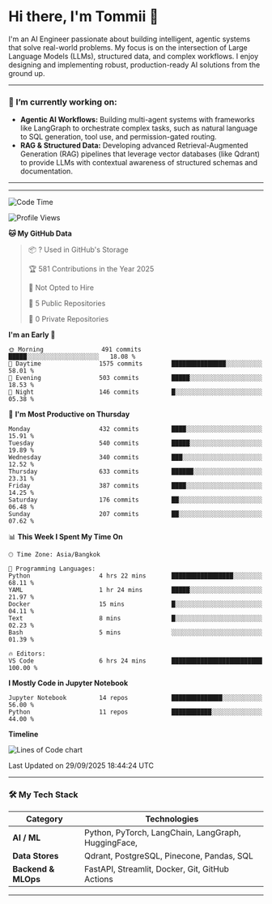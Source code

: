 # Hi there, I'm Tommii 👋

I'm an AI Engineer passionate about building intelligent, agentic systems that solve real-world problems. My focus is on the intersection of Large Language Models (LLMs), structured data, and complex workflows. I enjoy designing and implementing robust, production-ready AI solutions from the ground up.

---

### 🔭 I’m currently working on:

- **Agentic AI Workflows:** Building multi-agent systems with frameworks like LangGraph to orchestrate complex tasks, such as natural language to SQL generation, tool use, and permission-gated routing.
- **RAG & Structured Data:** Developing advanced Retrieval-Augmented Generation (RAG) pipelines that leverage vector databases (like Qdrant) to provide LLMs with contextual awareness of structured schemas and documentation.
---

---
<!--START_SECTION:waka-->
![Code Time](http://img.shields.io/badge/Code%20Time-6%20hrs%2024%20mins-blue)

![Profile Views](http://img.shields.io/badge/Profile%20Views-90-blue)

**🐱 My GitHub Data** 

> 📦 ? Used in GitHub's Storage 
 > 
> 🏆 581 Contributions in the Year 2025
 > 
> 🚫 Not Opted to Hire
 > 
> 📜 5 Public Repositories 
 > 
> 🔑 0 Private Repositories 
 > 
**I'm an Early 🐤** 

```text
🌞 Morning                491 commits         █████░░░░░░░░░░░░░░░░░░░░   18.08 % 
🌆 Daytime                1575 commits        ███████████████░░░░░░░░░░   58.01 % 
🌃 Evening                503 commits         █████░░░░░░░░░░░░░░░░░░░░   18.53 % 
🌙 Night                  146 commits         █░░░░░░░░░░░░░░░░░░░░░░░░   05.38 % 
```
📅 **I'm Most Productive on Thursday** 

```text
Monday                   432 commits         ████░░░░░░░░░░░░░░░░░░░░░   15.91 % 
Tuesday                  540 commits         █████░░░░░░░░░░░░░░░░░░░░   19.89 % 
Wednesday                340 commits         ███░░░░░░░░░░░░░░░░░░░░░░   12.52 % 
Thursday                 633 commits         ██████░░░░░░░░░░░░░░░░░░░   23.31 % 
Friday                   387 commits         ████░░░░░░░░░░░░░░░░░░░░░   14.25 % 
Saturday                 176 commits         ██░░░░░░░░░░░░░░░░░░░░░░░   06.48 % 
Sunday                   207 commits         ██░░░░░░░░░░░░░░░░░░░░░░░   07.62 % 
```


📊 **This Week I Spent My Time On** 

```text
🕑︎ Time Zone: Asia/Bangkok

💬 Programming Languages: 
Python                   4 hrs 22 mins       █████████████████░░░░░░░░   68.11 % 
YAML                     1 hr 24 mins        █████░░░░░░░░░░░░░░░░░░░░   21.97 % 
Docker                   15 mins             █░░░░░░░░░░░░░░░░░░░░░░░░   04.11 % 
Text                     8 mins              █░░░░░░░░░░░░░░░░░░░░░░░░   02.23 % 
Bash                     5 mins              ░░░░░░░░░░░░░░░░░░░░░░░░░   01.39 % 

🔥 Editors: 
VS Code                  6 hrs 24 mins       █████████████████████████   100.00 % 
```

**I Mostly Code in Jupyter Notebook** 

```text
Jupyter Notebook         14 repos            ██████████████░░░░░░░░░░░   56.00 % 
Python                   11 repos            ███████████░░░░░░░░░░░░░░   44.00 % 
```



**Timeline**

![Lines of Code chart](https://raw.githubusercontent.com/tommyA8/tommyA8/main/assets/bar_graph.png)


 Last Updated on 29/09/2025 18:44:24 UTC
<!--END_SECTION:waka-->
---
### 🛠️ My Tech Stack

| Category | Technologies |
| --- | --- |
| **AI / ML** | Python, PyTorch, LangChain, LangGraph, HuggingFace, |
| **Data Stores** | Qdrant, PostgreSQL, Pinecone, Pandas, SQL |
| **Backend & MLOps** | FastAPI, Streamlit, Docker, Git, GitHub Actions |

---
